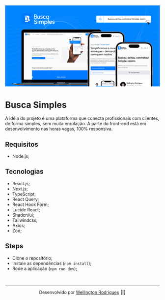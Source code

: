 ![Cover](./.github/cover.png)

# Busca Simples

A idéia do projeto é uma plataforma que conecta profissionais com clientes, de forma simples, sem muita enrolação. A parte do front-end está em desenvolvimento nas horas vagas, 100% responsiva.

## Requisitos

- Node.js;

## Tecnologias

- React.js;
- Next.js;
- TypeScript;
- React Query;
- React Hook Form;
- Lucide React;
- Shadcn/ui;
- Tailwindcss;
- Axios;
- Zod;

## Steps

- Clone o repositório;
- Instale as dependências (`npm install`);
- Rode a aplicação (`npm run dev`);

</br>

---

<p align="center">Desenvolvido por <a href="https://www.linkedin.com/in/wellingtonrodriguesbr/" target="_blank">Wellington Rodrigues</a> ✌🏽</p>
